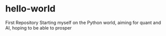 # hello-world
First Repository
Starting myself on the Python world, aiming for quant and AI, hoping to be able to prosper
